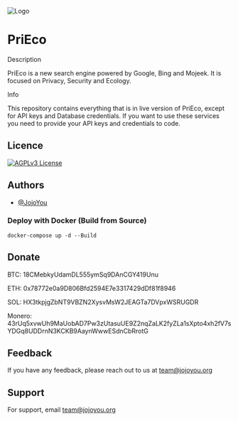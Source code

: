 
![Logo](https://search.jojoyou.org/View/img/PriEco.webp)


# PriEco

Description

PriEco is a new search engine powered by Google, Bing and Mojeek. 
It is focused on Privacy, Security and Ecology. 

Info

This repository contains everything that is in live version of PriEco, except for API keys and Database credentials.
If you want to use these services you need to provide your API keys and credentials to code.

## Licence

[![AGPLv3 License](https://img.shields.io/badge/License-AGPL%20v3-green.svg)](https://opensource.org/licenses/)

## Authors

- [@JojoYou](https://codeberg.org/JojoYou)

### Deploy with Docker (Build from Source)
```
docker-compose up -d --Build
```

## Donate

BTC: 18CMebkyUdamDL555ymSq9DAnCGY419Unu

ETH: 0x78772e0a9D806Bfd2594E7e3317429dDf81f8946

SOL: HX3tkpjgZbNT9VBZN2XysvMsW2JEAGTa7DVpxWSRUGDR

Monero: 43rUq5xvwUh9MaUobAD7Pw3zUtasuUE9Z2nqZaLK2fyZLa1sXpto4xh2fV7sYDGq8UDDrnN3KCKB9AaynWwwESdnCbRrotG

## Feedback

If you have any feedback, please reach out to us at team@jojoyou.org


## Support

For support, email team@jojoyou.org


